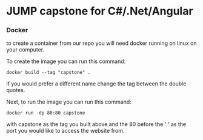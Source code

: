 # JUMP capstone for C#/.Net/Angular

### Docker

to create a container from our repo you will need docker running on linux on your computer. 

To create the image you can run this command:

    docker build --tag "capstone" .

if you would prefer a different name change the tag between the double quotes.

Next, to run the image you can run this command:

    docker run -dp 80:80 capstone

with capstone as the tag you built above and the 80 before the ':' as the port you would like to access the website from. 




